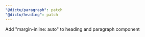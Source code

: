 ```yaml
---
"@dictu/paragraph": patch
"@dictu/heading": patch
---
```


Add "margin-inline: auto" to heading and paragraph component
